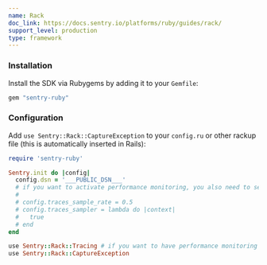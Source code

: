 ```yaml
---
name: Rack
doc_link: https://docs.sentry.io/platforms/ruby/guides/rack/
support_level: production
type: framework
---
```


### Installation

Install the SDK via Rubygems by adding it to your `Gemfile`:

```ruby
gem "sentry-ruby"
```

### Configuration

Add `use Sentry::Rack::CaptureException` to your `config.ru` or other rackup file (this is automatically inserted in Rails):

```ruby
require 'sentry-ruby'

Sentry.init do |config|
  config.dsn = '___PUBLIC_DSN___'
  # if you want to activate performance monitoring, you also need to set either one of these options
  #
  # config.traces_sample_rate = 0.5
  # config.traces_sampler = lambda do |context|
  #   true
  # end
end

use Sentry::Rack::Tracing # if you want to have performance monitoring
use Sentry::Rack::CaptureException
```
